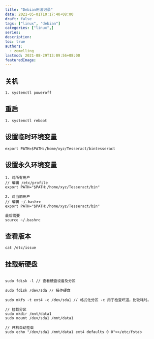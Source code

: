```yaml
---
title: "Debian用法记录"
date: 2021-05-01T10:17:40+08:00
draft: false
tags: ["linux", "debian"]
categories: ["linux",]
series:
description:
toc: true
authors:
  - zemelling
lastmod: 2021-08-29T13:09:56+08:00
featuredImage:
---
```


## 关机
```
1. systemctl poweroff
```

## 重启

```
1. systemctl reboot
```

## 设置临时环境变量

```
export PATH=$PATH:/home/xyz/Tesseract/bintesseract
```

## 设置永久环境变量

```
1. 对所有用户
// 编辑 /etc/profile
export PATH="$PATH:/home/xyz/Tesseract/bin"

2. 对当前用户
// 编辑 ~/.bashrc
export PATH="$PATH:/home/xyz/Tesseract/bin"

最后需要
source ~/.bashrc
```

## 查看版本

```
cat /etc/issue
```

## 挂载新硬盘

```shell

sudo fdisk -l // 查看硬盘设备及分区

sudo fdisk /dev/sda // 操作硬盘

sudo mkfs -t ext4 -c /dev/sda1 // 格式化分区 -c 用于检查坏道，比较耗时。

// 挂载分区
sudo mkdir /mnt/data1
sudo mount /dev/sda1 /mnt/data1

// 开机自动挂载
sudo echo "/dev/sda1 /mnt/data1 ext4 defaults 0 0">>/etc/fstab

```